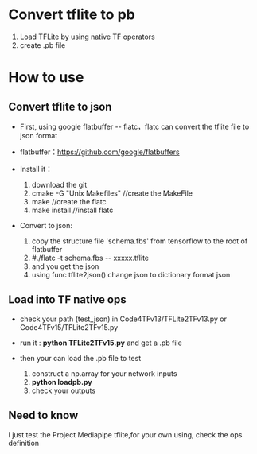 # Convert tflite to pb 
1. Load TFLite by using native TF operators
2. create .pb file

# How to use
## Convert tflite to json 

* First, using google flatbuffer -- flatc，flatc can convert the tflite file to json format

* flatbuffer：https://github.com/google/flatbuffers 

* Install it：
    1. download the git 
    2. cmake -G "Unix Makefiles" //create the MakeFile
    3. make //create the flatc
    4. make install //install flatc

* Convert to json:
    1. copy the structure file 'schema.fbs' from tensorflow to the root of flatbuffer
    2. #./flatc -t schema.fbs -- xxxxx.tflite
    3. and you get the json
    4. using func tflite2json() change json to dictionary format json

## Load into TF native ops

* check your path (test_json) in Code4TFv13/TFLite2TFv13.py or Code4TFv15/TFLite2TFv15.py

* run it : **python TFLite2TFv15.py** and get a .pb file

* then your can load the .pb file to test
    1. construct a np.array for your network inputs
    2. **python loadpb.py**
    3. check your outputs

## Need to know
I just test the Project Mediapipe tflite,for your own using, check the ops definition
